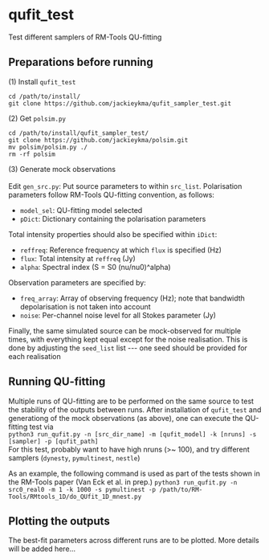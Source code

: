 # qufit_test
Test different samplers of RM-Tools QU-fitting


## Preparations before running
(1) Install `qufit_test`
```
cd /path/to/install/
git clone https://github.com/jackieykma/qufit_sampler_test.git
```
(2) Get `polsim.py`
```
cd /path/to/install/qufit_sampler_test/
git clone https://github.com/jackieykma/polsim.git
mv polsim/polsim.py ./
rm -rf polsim
```
(3) Generate mock observations\
\
Edit `gen_src.py`: Put source parameters to within `src_list`. Polarisation parameters follow RM-Tools QU-fitting convention, as follows:
- `model_sel`: QU-fitting model selected
- `pDict`: Dictionary containing the polarisation parameters

Total intensity properties should also be specified within `iDict`:
- `reffreq`: Reference frequency at which `flux` is specified (Hz)
- `flux`: Total intensity at `reffreq` (Jy)
- `alpha`: Spectral index (S = S0 (nu/nu0)^alpha)

Observation parameters are specified by:
- `freq_array`: Array of observing frequency (Hz); note that bandwidth depolarisation is not taken into account
- `noise`: Per-channel noise level for all Stokes parameter (Jy)

Finally, the same simulated source can be mock-observed for multiple times, with everything kept equal except for the noise realisation. This is done by adjusting the `seed_list` list --- one seed should be provided for each realisation



## Running QU-fitting
Multiple runs of QU-fitting are to be performed on the same source to test the stability of the outputs between runs. After installation of `qufit_test` and generationg of the mock observations (as above), one can execute the QU-fitting test via\
`python3 run_qufit.py -n [src_dir_name] -m [qufit_model] -k [nruns] -s [sampler] -p [qufit_path]`\
For this test, probably want to have high nruns (>~ 100), and try different samplers (`dynesty`, `pymultinest`, `nestle`)

As an example, the following command is used as part of the tests shown in the RM-Tools paper (Van Eck et al. in prep.)
`python3 run_qufit.py -n src0_real0 -m 1 -k 1000 -s pymultinest -p /path/to/RM-Tools/RMtools_1D/do_QUfit_1D_mnest.py`


## Plotting the outputs
The best-fit parameters across different runs are to be plotted. More details will be added here...






